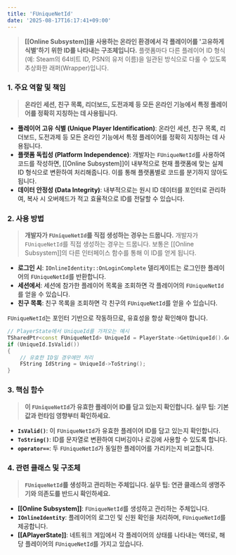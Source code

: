 ```yaml
---
title: 'FUniqueNetId'
date: '2025-08-17T16:17:41+09:00'
---
```

> **[[Online Subsystem]]을 사용하는 온라인 환경에서 각 플레이어를 '고유하게 식별'하기 위한 ID를 나타내는 구조체입니다.** 플랫폼마다 다른 플레이어 ID 형식(예: Steam의 64비트 ID, PSN의 유저 이름)을 일관된 방식으로 다룰 수 있도록 추상화한 래퍼(Wrapper)입니다.

### **1. 주요 역할 및 책임**
> **온라인 세션, 친구 목록, 리더보드, 도전과제 등 모든 온라인 기능에서 특정 플레이어를 정확히 지칭하는 데 사용됩니다.**
* **플레이어 고유 식별 (Unique Player Identification)**:
	온라인 세션, 친구 목록, 리더보드, 도전과제 등 모든 온라인 기능에서 특정 플레이어를 정확히 지칭하는 데 사용됩니다.
* **플랫폼 독립성 (Platform Independence)**:
	개발자는 `FUniqueNetId`를 사용하여 코드를 작성하면, [[Online Subsystem]]이 내부적으로 현재 플랫폼에 맞는 실제 ID 형식으로 변환하여 처리해줍니다. 이를 통해 플랫폼별로 코드를 분기하지 않아도 됩니다.
* **데이터 안정성 (Data Integrity)**:
	내부적으로는 원시 ID 데이터를 포인터로 관리하여, 복사 시 오버헤드가 적고 효율적으로 ID를 전달할 수 있습니다.

### **2. 사용 방법**
> **개발자가 `FUniqueNetId`를 직접 생성하는 경우는 드뭅니다.**
개발자가 `FUniqueNetId`를 직접 생성하는 경우는 드뭅니다. 보통은 [[Online Subsystem]]의 다른 인터페이스 함수를 통해 이 ID를 얻게 됩니다.

* **로그인 시**:
	`IOnlineIdentity::OnLoginComplete` 델리게이트는 로그인한 플레이어의 `FUniqueNetId`를 반환합니다.
* **세션에서**:
	세션에 참가한 플레이어 목록을 조회하면 각 플레이어의 `FUniqueNetId`를 얻을 수 있습니다.
* **친구 목록**:
	친구 목록을 조회하면 각 친구의 `FUniqueNetId`를 얻을 수 있습니다.

`FUniqueNetId`는 포인터 기반으로 작동하므로, 유효성을 항상 확인해야 합니다.
```cpp
// PlayerState에서 UniqueId를 가져오는 예시
TSharedPtr<const FUniqueNetId> UniqueId = PlayerState->GetUniqueId().GetUniqueNetId();
if (UniqueId.IsValid())
{
    // 유효한 ID일 경우에만 처리
    FString IdString = UniqueId->ToString();
}
```

### **3. 핵심 함수**
> **이 `FUniqueNetId`가 유효한 플레이어 ID를 담고 있는지 확인합니다. 실무 팁: 기본값과 런타임 영향부터 확인하세요.**
* **`IsValid()`**:
	이 `FUniqueNetId`가 유효한 플레이어 ID를 담고 있는지 확인합니다.
* **`ToString()`**:
	ID를 문자열로 변환하여 디버깅이나 로깅에 사용할 수 있도록 합니다.
* **`operator==`**:
	두 `FUniqueNetId`가 동일한 플레이어를 가리키는지 비교합니다.

### **4. 관련 클래스 및 구조체**
> **`FUniqueNetId`를 생성하고 관리하는 주체입니다. 실무 팁: 연관 클래스의 생명주기와 의존도를 반드시 확인하세요.**
* **[[Online Subsystem]]**:
	`FUniqueNetId`를 생성하고 관리하는 주체입니다.
* **`IOnlineIdentity`**:
	플레이어의 로그인 및 신원 확인을 처리하며, `FUniqueNetId`를 제공합니다.
* **[[APlayerState]]**:
	네트워크 게임에서 각 플레이어의 상태를 나타내는 액터로, 해당 플레이어의 `FUniqueNetId`를 가지고 있습니다.
